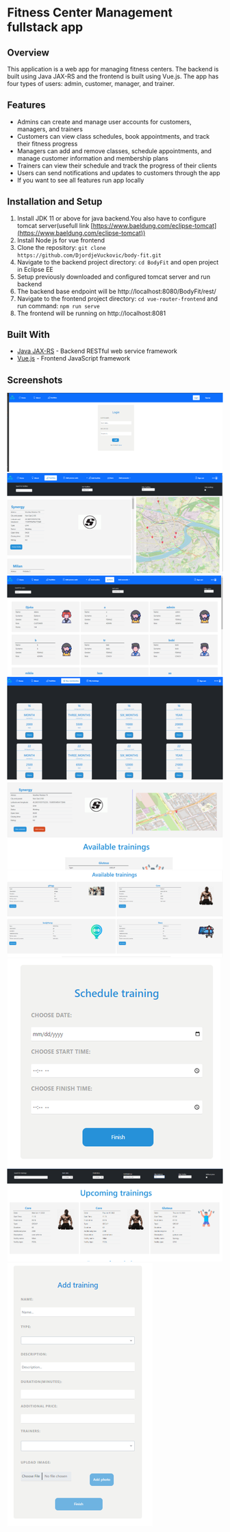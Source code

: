 # Fitness Center Management fullstack app

## Overview

This application is a web app for managing fitness centers. The backend is built using Java JAX-RS and the frontend is built using Vue.js. The app has four types of users: admin, customer, manager, and trainer.

## Features

- Admins can create and manage user accounts for customers, managers, and trainers
- Customers can view class schedules, book appointments, and track their fitness progress
- Managers can add and remove classes, schedule appointments, and manage customer information and membership plans
- Trainers can view their schedule and track the progress of their clients
- Users can send notifications and updates to customers through the app
- If you want to see all features run app locally

## Installation and Setup

1. Install JDK 11 or above for java backend.You also have to configure tomcat server(usefull link [https://www.baeldung.com/eclipse-tomcat](https://www.baeldung.com/eclipse-tomcat))
2. Install Node js for vue frontend
3. Clone the repository: `git clone https://github.com/DjordjeVuckovic/body-fit.git`
4. Navigate to the backend project directory: `cd BodyFit` and open project in Eclipse EE
5. Setup previously downloaded and configured tomcat server and run backend
6. The backend base endpoint will be  http://localhost:8080/BodyFit/rest/
7. Navigate to the frontend project directory: `cd vue-router-frontend` and run command: `npm run serve`
8. The frontend will be running on http://localhost:8081

## Built With

- [Java JAX-RS](https://jax-rs.java.net/) - Backend RESTful web service framework
- [Vue.js](https://vuejs.org/) - Frontend JavaScript framework

## Screenshots
![Screenshot of my project](screenshots/Screenshot_1.png)
![Screenshot of my project](screenshots/Screenshot_2.png)
![Screenshot of my project](screenshots/Screenshot_3.png)
![Screenshot of my project](screenshots/Screenshot_4.png)
![Screenshot of my project](screenshots/Screenshot_5.png)
![Screenshot of my project](screenshots/Screenshot_6.png)
![Screenshot of my project](screenshots/Screenshot_7.png)
![Screenshot of my project](screenshots/Screenshot_8.png)
![Screenshot of my project](screenshots/Screenshot_9.png)
